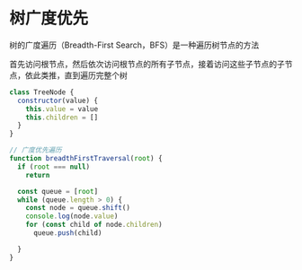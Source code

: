 # 树广度优先

树的广度遍历（Breadth-First Search，BFS）是一种遍历树节点的方法

首先访问根节点，然后依次访问根节点的所有子节点，接着访问这些子节点的子节点，依此类推，直到遍历完整个树

```js
class TreeNode {
  constructor(value) {
    this.value = value
    this.children = []
  }
}

// 广度优先遍历
function breadthFirstTraversal(root) {
  if (root === null)
    return

  const queue = [root]
  while (queue.length > 0) {
    const node = queue.shift()
    console.log(node.value)
    for (const child of node.children)
      queue.push(child)

  }
}
```